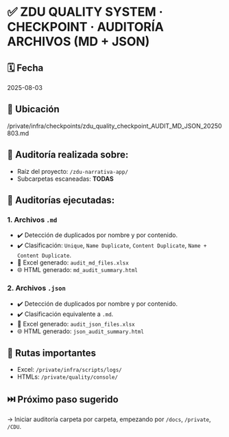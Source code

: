 
# ✅ ZDU QUALITY SYSTEM · CHECKPOINT · AUDITORÍA ARCHIVOS (MD + JSON)

## 🗓️ Fecha
2025-08-03

## 📍 Ubicación
/private/infra/checkpoints/zdu_quality_checkpoint_AUDIT_MD_JSON_20250803.md

## 📁 Auditoría realizada sobre:
- Raíz del proyecto: `/zdu-narrativa-app/`
- Subcarpetas escaneadas: **TODAS**

## 📝 Auditorías ejecutadas:
### 1. Archivos `.md`
- ✔️ Detección de duplicados por nombre y por contenido.
- ✔️ Clasificación: `Unique`, `Name Duplicate`, `Content Duplicate`, `Name + Content Duplicate`.
- 📁 Excel generado: `audit_md_files.xlsx`
- 🌐 HTML generado: `md_audit_summary.html`

### 2. Archivos `.json`
- ✔️ Detección de duplicados por nombre y por contenido.
- ✔️ Clasificación equivalente a `.md`.
- 📁 Excel generado: `audit_json_files.xlsx`
- 🌐 HTML generado: `json_audit_summary.html`

## 📂 Rutas importantes
- Excel: `/private/infra/scripts/logs/`
- HTMLs: `/private/quality/console/`

## ⏭️ Próximo paso sugerido
→ Iniciar auditoría carpeta por carpeta, empezando por `/docs`, `/private`, `/CDU`.

